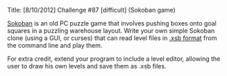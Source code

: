 Title: [8/10/2012] Challenge #87 [difficult] (Sokoban game)

[Sokoban](http://en.wikipedia.org/wiki/Sokoban) is an old PC puzzle game that involves pushing boxes onto goal squares in a puzzling warehouse layout. Write your own simple Sokoban clone (using a GUI, or curses) that can read level files in [.xsb format](http://sokosolve.sourceforge.net/FileFormatXSB.html) from the command line and play them.

For extra credit, extend your program to include a level editor, allowing the user to draw his own levels and save them as .xsb files.
